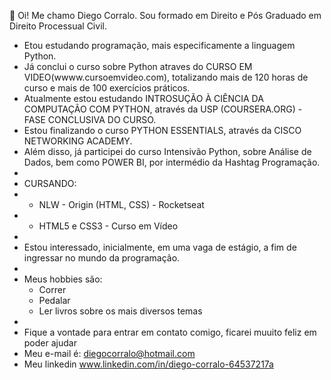  👋 Oi! Me chamo Diego Corralo. Sou formado em Direito e Pós Graduado em Direito Processual Civil. 
- Etou estudando programação, mais especificamente a linguagem Python. 
- Já conclui o curso sobre Python atraves do CURSO EM VIDEO(wwww.cursoemvideo.com), totalizando mais de 120 horas de curso e mais de 100 exercícios práticos.
- Atualmente estou estudando INTROSUÇÃO À CIÊNCIA DA COMPUTAÇÃO COM PYTHON, através da USP (COURSERA.ORG) - FASE CONCLUSIVA DO CURSO. 
- Estou finalizando o curso PYTHON ESSENTIALS, através da CISCO NETWORKING ACADEMY.
- Além disso, já participei do curso Intensivão Python, sobre Análise de Dados, bem como POWER BI, por intermédio da Hashtag Programação. 
-
- CURSANDO: 
-   - NLW - Origin (HTML, CSS) - Rocketseat
-   - HTML5 e CSS3 - Curso em Vídeo
- 
- Estou interessado, inicialmente, em uma vaga de estágio, a fim de ingressar no mundo da programação. 
- 
- Meus hobbies são:
  - Correr
  - Pedalar
  - Ler livros sobre os mais diversos temas
- 
- Fique a vontade para entrar em contato comigo, ficarei muuito feliz em poder ajudar
- Meu e-mail é: diegocorralo@hotmail.com
- Meu linkedin www.linkedin.com/in/diego-corralo-64537217a 



